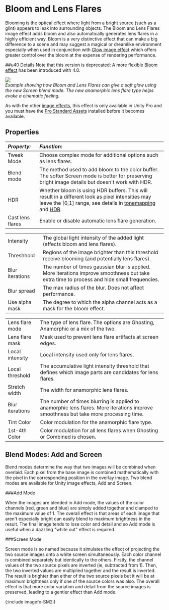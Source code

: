 Bloom and Lens Flares
=====================


<span class=component>Blooming</span> is the optical effect where light from a bright source (such as a glint) appears to leak into surrounding objects. The <span class=keyword>Bloom and Lens Flares</span> image effect adds bloom and also automatically generates lens flares in a highly efficient way. Bloom is a very distinctive effect that can make a big difference to a scene and may suggest a magical or dreamlike environment especially when used in conjunction with [Glow image effect](HDR]]rendering.BloomandLensFlaresisactuallyanenhancedversionofthe[[script-GlowEffect.md) which offers greater control over the bloom at the expense of rendering performance.


##u40 Details
Note that this version is deprecated: A more flexible [Bloom effect](script-Bloom.md) has been introduced with 4.0.


![](http://docwiki.hq.unity3d.com/uploads/Main/ImageEffects./bloomAndFlaresExample2.png)  
_Example showing how <span class=keyword>Bloom and Lens Flares</span> can give a soft glow using the new <span class=component>Screen</span> blend mode. The new anamorphic lens flare type helps evoke a cinematic feeling._

As with the other [image effects](comp-ImageEffects.md), this effect is only available in Unity Pro and you must have the [Pro Standard Assets](HOWTO-InstallStandardAssets.md) installed before it becomes available.

Properties
----------



|**_Property:_** |**_Function:_** |
|:---|:---|
|<span class=component>Tweak Mode</span> |Choose complex mode for additional options such as lens flares. |
|<span class=component>Blend mode</span> |The method used to add bloom to the color buffer. The softer <span class=component>Screen</span> mode is better for preserving bright image details but doesn't work with HDR. |
|<span class=component>HDR</span> |Whether bloom is using HDR buffers. This will result in a different look as pixel intensities may leave the [0,1] range, see details in [tonemapping](script-Tonemapping.md) and [HDR](HDR.md). |
|<span class=component>Cast lens flares</span> |Enable or disable automatic lens flare generation. |


|    |    |
|:---|:---|
|<span class=component>Intensity</span> |The global light intensity of the added light (affects bloom and lens flares). |
|<span class=component>Threshhold</span> |Regions of the image brighter than this threshold receive blooming (and potentially lens flares). |
|<span class=component>Blur iterations</span> |The number of times gaussian blur is applied. More iterations improve smoothness but take extra time to process and hide small frequencies.|
|<span class=component>Blur spread</span> |The max radius of the blur. Does not affect performance. |
|<span class=component>Use alpha mask</span> |The degree to which the alpha channel acts as a mask for the bloom effect. |


|    |    |
|:---|:---|
|<span class=component>Lens flare mode</span> |The type of lens flare. The options are <span class=component>Ghosting</span>, <span class=component>Anamorphic</span> or a mix of the two. |
|<span class=component>Lens flare mask</span> |Mask used to prevent lens flare artifacts at screen edges.|
|<span class=component>Local intensity</span> |Local intensity used only for lens flares. |
|<span class=component>Local threshold</span> |The accumulative light intensity threshold that defines which image parts are candidates for lens flares. |
|<span class=component>Stretch width</span> |The width for anamorphic lens flares. |
|<span class=component>Blur iterations</span> |The number of times blurring is applied to anamorphic lens flares. More iterations improve smoothness but take more processing time. |
|<span class=component>Tint Color</span> |Color modulation for the anamorphic flare type. |
|<span class=component>1st-4th Color</span> |Color modulation for all lens flares when <span class=component>Ghosting</span> or <span class=component>Combined</span> is chosen. |

Blend Modes: Add and Screen
---------------------------


Blend modes determine the way that two images will be combined when overlaid. Each pixel from the base image is combined mathematically with the pixel in the corresponding position in the overlay image. Two blend modes are available for Unity image effects, Add and Screen.

###Add Mode

When the images are blended in Add mode, the values of the color channels (red, green and blue) are simply added together and clamped to the maximum value of 1. The overall effect is that areas of each image that aren't especially bright can easily blend to maximum brightness in the result. The final image tends to lose color and detail and so Add mode is useful when a dazzling "white out" effect is required.

###Screen Mode

Screen mode is so named because it simulates the effect of projecting the two source images onto a white screen simultaneously. Each color channel is combined separately but identically to the others. Firstly, the channel values of the two source pixels are inverted (ie, subtracted from 1). Then, the two inverted values are multiplied together and the result is inverted. The result is brighter than either of the two source pixels but it will be at maximum brightness only if one of the source colors was also. The overall effect is that more color variation and detail from the source images is preserved, leading to a gentler effect than Add mode.

(:include imagefx-SM2:)
